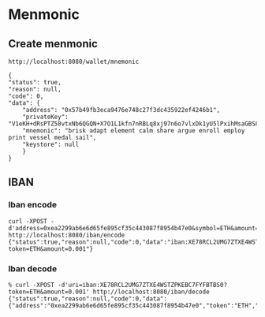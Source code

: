 
# Menmonic

## Create menmonic

	http://localhost:8080/wallet/mnemonic
	
	{
	"status": true,
	"reason": null,
	"code": 0,
	"data": {
		"address": "0x57b49fb3eca9476e748c27f3dc435922ef4246b1",
		"privateKey": "V1eKH+dRsPTZ58vtxNb6QGQN+X7O1L1kfn7nRBLq8xj97n6o7vlxDk1yU5lPxihMsaGBS8/mnVaiVXdEyog5sEJeswDOTN63OZaq3KMD45w=",
		"mnemonic": "brisk adapt element calm share argue enroll employ print vessel medal sail",
		"keystore": null
		}
	}
	

## IBAN

### Iban encode

	curl -XPOST -d'address=0xea2299ab6e6d65fe895cf35c443087f8954b47e0&symbol=ETH&amount=0.001' http://localhost:8080/iban/encode
	{"status":true,"reason":null,"code":0,"data":"iban:XE78RCL2UMG7ZTXE4WSTZPKEBC7FYFBTBS0?token=ETH&amount=0.001"}
	
### Iban decode

	% curl -XPOST -d'uri=iban:XE78RCL2UMG7ZTXE4WSTZPKEBC7FYFBTBS0?token=ETH&amount=0.001' http://localhost:8080/iban/decode
	{"status":true,"reason":null,"code":0,"data":{"address":"0xea2299ab6e6d65fe895cf35c443087f8954b47e0","token":"ETH","amount":null}}  